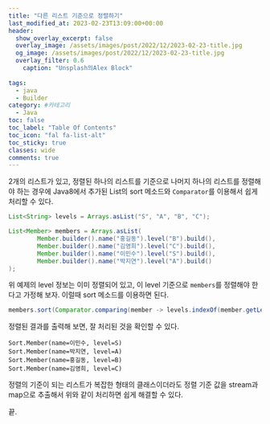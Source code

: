 ```yaml
---
title: "다른 리스트 기준으로 정렬하기"
last_modified_at: 2023-02-23T13:09:00+00:00
header:
  show_overlay_excerpt: false
  overlay_image: /assets/images/post/2022/12/2023-02-23-title.jpg
  og_image: /assets/images/post/2022/12/2023-02-23-title.jpg
  overlay_filter: 0.6
    caption: "Unsplash의Alex Block"
  
tags:
  - java
  - Builder
category: #카테고리
  - Java
toc: false
toc_label: "Table Of Contents"
toc_icon: "fal fa-list-alt"
toc_sticky: true
classes: wide
comments: true
---
```


2개의 리스트가 있고, 정렬된 하나의 리스트를 기준으로 나머지 하나의 리스트를 정렬해야 하는 경우에
Java8에서 추가된 List의 sort 메소드와 `Comparator`를 이용해서 쉽게 처리할 수 있다.

```java
List<String> levels = Arrays.asList("S", "A", "B", "C");

List<Member> members = Arrays.asList(
        Member.builder().name("홍길동").level("B").build(),
        Member.builder().name("김영희").level("C").build(),
        Member.builder().name("이민수").level("S").build(),
        Member.builder().name("박지연").level("A").build()
);
```
위 예제의 level 정보는 이미 정렬되어 있고, 이 level 기준으로 `members`를 정렬해야 한다고 가정해 보자.
이럴때 sort 메소드를 이용하면 된다.

```java
members.sort(Comparator.comparing(member -> levels.indexOf(member.getLevel())));
```

정렬된 결과를 출력해 보면, 잘 처리된 것을 확인할 수 있다.
```text
Sort.Member(name=이민수, level=S)
Sort.Member(name=박지연, level=A)
Sort.Member(name=홍길동, level=B)
Sort.Member(name=김영희, level=C)
```

정렬의 기준이 되는 리스트가 복잡한 형태의 클래스이더라도 정렬 기준 값을 stream과 map으로 추출해서 
위와 같이 처리하면 쉽게 해결할 수 있다.

끝.



